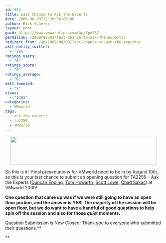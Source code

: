 ```yaml
---
id: 952
title: Last Chance to Ask the Experts
date: 2009-08-03T22:20:56+00:00
author: Rick Scherer
layout: post
guid: https://www.vmwaretips.com/wp/?p=952
permalink: /2009/08/03/last-chance-to-ask-the-experts/
redirect_from: /wp/2009/08/03/last-chance-to-ask-the-experts/
aktt_notify_twitter:
  - 'yes'
ratings_users:
  - "0"
ratings_score:
  - "0"
ratings_average:
  - "0"
aktt_tweeted:
  - "1"
views:
  - "1303"
categories:
  - VMworld
tags:
  - ask the experts
  - ta2259
  - VMworld
---
```

<p style="TEXT-ALIGN: center">
  <img class="size-full wp-image-905 aligncenter" src="https://www.vmwaretips.com/wp-content/uploads/2009/07/123.gif" alt="" width="470" height="90" srcset="https://www.vmwaretips.com/wp-content/uploads/2009/07/123.gif 470w, https://www.vmwaretips.com/wp-content/uploads/2009/07/123-300x57.gif 300w" sizes="(max-width: 470px) 100vw, 470px" />
</p>

So this is it!  Final presentations for VMworld need to be in by August 10th, so this is your last chance to submit an opening question for TA2259 &#8211; Ask the Experts (<a href="http://www.yellow-bricks.com/" target="_new">Duncan Epping</a>, <a href="http://www.planetvm.net" target="_new">Tom Howarth</a>, <a href="http://blog.scottlowe.org" target="_new">Scott Lowe</a>, <a href="http://virtualgeek.typepad.com" target="_new">Chad Sakac</a>) at VMworld 2009!

**One question that came up was if we were still going to have an open floor portion, and the answer is YES! The majority of the session will be open floor, but we do want to have a handful of good questions to help spin off the session and also for those _quiet_ moments.**

Question Submission is Now Closed! Thank you to everyone who submitted their questions.**
  
**